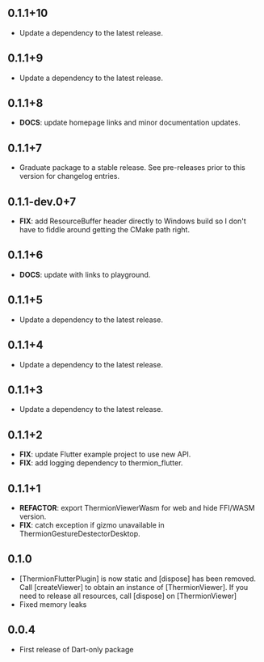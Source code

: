 ## 0.1.1+10

 - Update a dependency to the latest release.

## 0.1.1+9

 - Update a dependency to the latest release.

## 0.1.1+8

 - **DOCS**: update homepage links and minor documentation updates.

## 0.1.1+7

 - Graduate package to a stable release. See pre-releases prior to this version for changelog entries.

## 0.1.1-dev.0+7

 - **FIX**: add ResourceBuffer header directly to Windows build so I don't have to fiddle around getting the CMake path right.

## 0.1.1+6

 - **DOCS**: update with links to playground.

## 0.1.1+5

 - Update a dependency to the latest release.

## 0.1.1+4

 - Update a dependency to the latest release.

## 0.1.1+3

 - Update a dependency to the latest release.

## 0.1.1+2

 - **FIX**: update Flutter example project to use new API.
 - **FIX**: add logging dependency to thermion_flutter.

## 0.1.1+1

 - **REFACTOR**: export ThermionViewerWasm for web and hide FFI/WASM version.
 - **FIX**: catch exception if gizmo unavailable in ThermionGestureDestectorDesktop.

## 0.1.0
* [ThermionFlutterPlugin] is now static and [dispose] has been removed. Call [createViewer] to obtain an instance of [ThermionViewer]. If you need to release all resources, call [dispose] on [ThermionViewer] 
* Fixed memory leaks

## 0.0.4
* First release of Dart-only package


